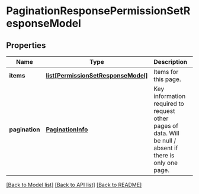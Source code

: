 # PaginationResponsePermissionSetResponseModel

## Properties
Name | Type | Description | Notes
------------ | ------------- | ------------- | -------------
**items** | [**list[PermissionSetResponseModel]**](PermissionSetResponseModel.md) | Items for this page. | [optional] 
**pagination** | [**PaginationInfo**](PaginationInfo.md) | Key information required to request other pages of data.  Will be null / absent if there is only one page. | [optional] 

[[Back to Model list]](../README.md#documentation-for-models) [[Back to API list]](../README.md#documentation-for-api-endpoints) [[Back to README]](../README.md)


